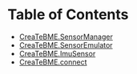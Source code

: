 # Table of Contents

* [CreaTeBME.SensorManager](./SensorManager.md)
* [CreaTeBME.SensorEmulator](./SensorEmulator.md)
* [CreaTeBME.ImuSensor](./ImuSensor.md)
* [CreaTeBME.connect](./connect.md)
